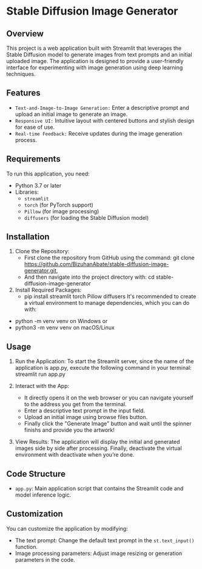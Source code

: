 # Stable Diffusion Image Generator

## Overview

This project is a web application built with Streamlit that leverages the Stable Diffusion model to generate images from text prompts and an initial uploaded image. 
The application is designed to provide a user-friendly interface for experimenting with image generation using deep learning techniques.

## Features

- `Text-and-Image-to-Image Generation:` Enter a descriptive prompt and upload an initial image to generate an image.
- `Responsive UI:` Intuitive layout with centered buttons and stylish design for ease of use.
- `Real-time Feedback:` Receive updates during the image generation process.

## Requirements

To run this application, you need:

- Python 3.7 or later
- Libraries:
  - `streamlit`
  - `torch` (for PyTorch support)
  - `Pillow` (for image processing)
  - `diffusers` (for loading the Stable Diffusion model)

## Installation

1. Clone the Repository:
     - First clone the repository from GitHub using the command:
       git clone https://github.com/BizuhanAbate/stable-diffusion-image-generator.git,
     - And then navigate into the project directory with: cd stable-diffusion-image-generator
2. Install Required Packages:
    - pip install streamlit torch Pillow diffusers
It's recommended to create a virtual environment to manage dependencies, which you can do with:
 - python -m venv venv on Windows or
 - python3 -m venv venv on macOS/Linux
   
## Usage

1. Run the Application:
 To start the Streamlit server, since the name of the application is app.py, execute the following command in your terminal:
   streamlit run app.py

3. Interact with the App:
   - It directly opens it on the web browser or you can navigate yourself to the address you get from the terminal.
   - Enter a descriptive text prompt in the input field.
   - Upload an initial image using browse files button.
   - Finally click the "Generate Image" button and wait until the spinner finishs and provide you the artwork!

4. View Results:
   The application will display the initial and generated images side by side after processing.
   Finally, deactivate the virtual environment with deactivate when you’re done.

## Code Structure

- `app.py`: Main application script that contains the Streamlit code and model inference logic.

## Customization

You can customize the application by modifying:

- The text prompt: Change the default text prompt in the `st.text_input()` function.
- Image processing parameters: Adjust image resizing or generation parameters in the code.


